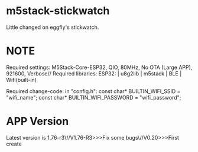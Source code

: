 # m5stack-stickwatch

Little changed on eggfly's stickwatch.

# NOTE

Required settings:
M5Stack-Core-ESP32, QIO, 80MHz, No OTA (Large APP), 921600, Verbose//
Required libraries:
ESP32:
     | u8g2lib
     | m5stack
     | BLE
     | Wifi(built-in)

Required change-code:
in "config.h":
const char* BUILTIN_WIFI_SSID      = "wifi_name";
const char* BUILTIN_WIFI_PASSWORD  = "wifi_password";

# APP Version

Latest version is  1.76-r3\\//V1.76-R3>>>Fix some bugs\\//V0.20>>>First create
